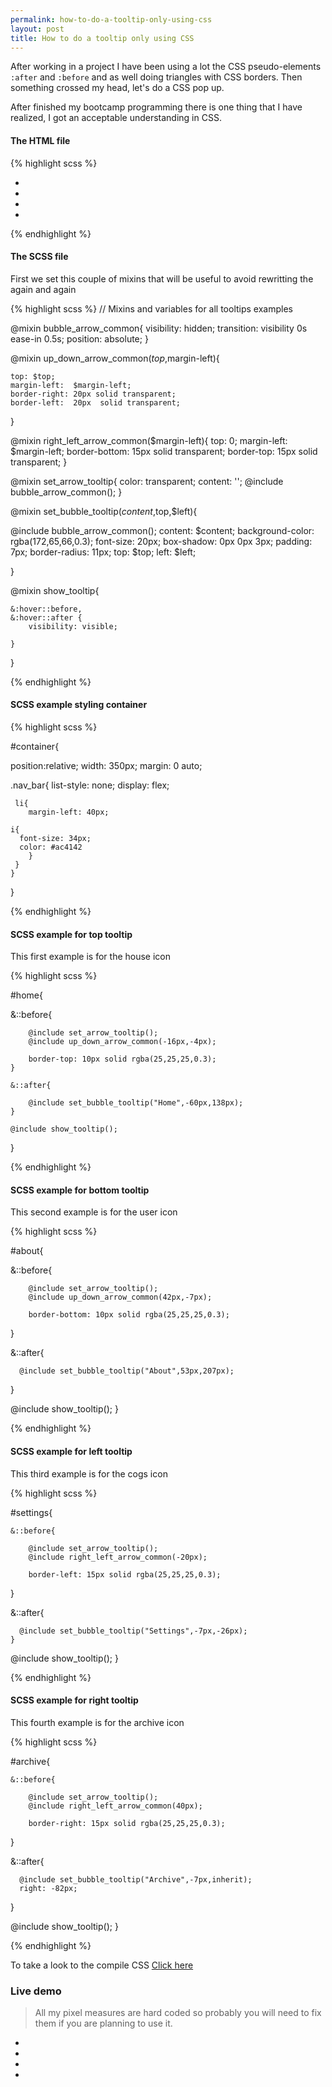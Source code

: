 ```yaml
---
permalink: how-to-do-a-tooltip-only-using-css
layout: post
title: How to do a tooltip only using CSS
---
```


After working in a project I have been using a lot the CSS pseudo-elements `:after` and `:before` and as well doing triangles with CSS borders. Then something crossed my head, let's do a CSS pop up.

After finished my bootcamp programming there is one thing that I have realized, I got an acceptable understanding in CSS.

<!-- more -->

#### <i class="fa fa-html5"></i> The HTML file

{% highlight scss %}
<link href="//maxcdn.bootstrapcdn.com/font-awesome/4.2.0/css/font-awesome.min.css" rel="stylesheet">

<nav id="container">
 <ul class="nav_bar">
  <li id="settings"> <i class="fa fa-cogs"></i>    </li>
  <li id="home">     <i class="fa fa-home"></i>    </li>
  <li id="about">    <i class="fa fa-user"></i>    </li>
  <li id="archive">  <i class="fa fa-archive"></i> </li>
 </ul>
</nav>
{% endhighlight %} 


#### <i class="fa fa-css3"></i> The SCSS file

First we set this couple of mixins that will be useful to avoid rewritting the again and again

{% highlight scss %}
// Mixins and variables for all tooltips examples

@mixin bubble_arrow_common{
    visibility:   hidden;
	transition:   visibility 0s ease-in 0.5s;
	position:     absolute;
}

@mixin up_down_arrow_common($top,$margin-left){

	top: $top;
	margin-left:  $margin-left;
	border-right: 20px solid transparent;
	border-left:  20px  solid transparent;
}

@mixin right_left_arrow_common($margin-left){
  top:           0;
  margin-left:   $margin-left;
  border-bottom: 15px solid transparent;
  border-top:    15px solid transparent;
}

@mixin set_arrow_tooltip{
	color:   transparent;
	content: '';
	@include bubble_arrow_common();
}

@mixin set_bubble_tooltip($content,$top,$left){
  
  @include bubble_arrow_common();
  content:          $content;
  background-color: rgba(172,65,66,0.3);
  font-size:        20px;
  box-shadow:       0px 0px 3px;
  padding:          7px;
  border-radius:    11px;
  top:              $top;
  left:             $left;

}

@mixin show_tooltip{

	&:hover::before,
	&:hover::after {
		visibility: visible;

	}
}

{% endhighlight %} 


#### <i class="fa fa-css3"></i> SCSS example styling container



{% highlight scss %}

#container{
  
 position:relative;
 width: 350px;
 margin: 0 auto;

 .nav_bar{
   list-style: none;
	 display: flex;

	 li{
		margin-left: 40px;
      
    i{
      font-size: 34px;
      color: #ac4142
		}
	 }
	}
}

{% endhighlight %} 




#### <i class="fa fa-css3"></i> SCSS example for top tooltip

This first example is for the house icon

{% highlight scss %}

#home{

  &::before{
		
		@include set_arrow_tooltip();
		@include up_down_arrow_common(-16px,-4px);
		
		border-top: 10px solid rgba(25,25,25,0.3);
	}

	&::after{

		@include set_bubble_tooltip("Home",-60px,138px);
	}
	
	@include show_tooltip();
}

{% endhighlight %} 


#### <i class="fa fa-css3"></i> SCSS example for bottom tooltip

This second example is for the user icon

{% highlight scss %}

#about{

  &::before{
	
		@include set_arrow_tooltip();
		@include up_down_arrow_common(42px,-7px);
		
		border-bottom: 10px solid rgba(25,25,25,0.3);
  }

  &::after{

	  @include set_bubble_tooltip("About",53px,207px);
  }

  @include show_tooltip();
}

{% endhighlight %}


#### <i class="fa fa-css3"></i> SCSS example for left tooltip

This third example is for the cogs icon

{% highlight scss %}

#settings{

	&::before{
	
		@include set_arrow_tooltip();
		@include right_left_arrow_common(-20px);
		
		border-left: 15px solid rgba(25,25,25,0.3);
  }

  &::after{

	  @include set_bubble_tooltip("Settings",-7px,-26px);
	}

  @include show_tooltip();
}

{% endhighlight %} 


#### <i class="fa fa-css3"></i> SCSS example for right tooltip

This fourth example is for the archive icon

{% highlight scss %}

#archive{

	&::before{
	
		@include set_arrow_tooltip();
		@include right_left_arrow_common(40px);

		border-right: 15px solid rgba(25,25,25,0.3);
  }

  &::after{

	  @include set_bubble_tooltip("Archive",-7px,inherit);
	  right: -82px;
	  
  }

  @include show_tooltip();
}

{% endhighlight %} 


To take a look to the compile CSS [Click here](https://github.com/byverdu/byverdu.github.io/blob/master/demos/tool_tip.css)


### Live demo

> All my pixel measures are hard coded so probably you will need to fix them if you are planning to use it.

<nav id="pop_up_demo">
 <ul class="nav_bar">
  <li id="settings"> <i class="fa fa-cogs"></i>    </li>
  <li id="home">     <i class="fa fa-home"></i>    </li>
	<li id="about">    <i class="fa fa-user"></i>    </li>
	<li id="archive">  <i class="fa fa-archive"></i> </li>
 </ul>
</nav>


